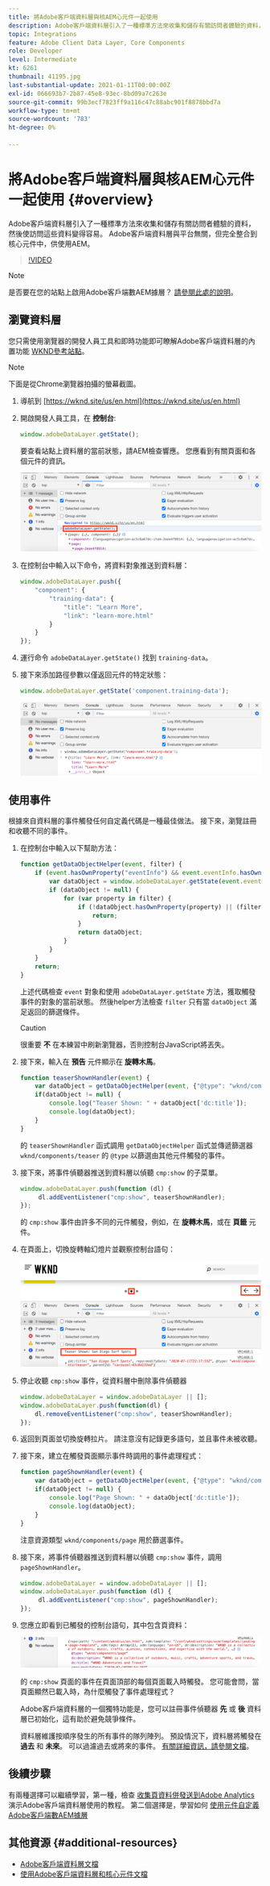 ```yaml
---
title: 將Adobe客戶端資料層與核AEM心元件一起使用
description: Adobe客戶端資料層引入了一種標準方法來收集和儲存有關訪問者體驗的資料，然後使訪問這些資料變得容易。 Adobe客戶端資料層與平台無關，但完全整合到核心元件中，供使用AEM。
topic: Integrations
feature: Adobe Client Data Layer, Core Components
role: Developer
level: Intermediate
kt: 6261
thumbnail: 41195.jpg
last-substantial-update: 2021-01-11T00:00:00Z
exl-id: 066693b7-2b87-45e8-93ec-8bd09a7c263e
source-git-commit: 99b3ecf7823ff9a116c47c88abc901f8878bbd7a
workflow-type: tm+mt
source-wordcount: '783'
ht-degree: 0%

---
```


# 將Adobe客戶端資料層與核AEM心元件一起使用 {#overview}

Adobe客戶端資料層引入了一種標準方法來收集和儲存有關訪問者體驗的資料，然後使訪問這些資料變得容易。 Adobe客戶端資料層與平台無關，但完全整合到核心元件中，供使用AEM。

>[!VIDEO](https://video.tv.adobe.com/v/41195?quality=12&learn=on)

>[!NOTE]
>
> 是否要在您的站點上啟用Adobe客戶端數AEM據層？ [請參閱此處的說明](https://experienceleague.adobe.com/docs/experience-manager-core-components/using/developing/data-layer/overview.html#installation-activation)。

## 瀏覽資料層

您只需使用瀏覽器的開發人員工具和即時功能即可瞭解Adobe客戶端資料層的內置功能 [WKND參考站點](https://wknd.site/us/en.html)。

>[!NOTE]
>
> 下面是從Chrome瀏覽器拍攝的螢幕截圖。

1. 導航到 [https://wknd.site/us/en.html](https://wknd.site/us/en.html)
1. 開啟開發人員工具，在 **控制台**:

   ```js
   window.adobeDataLayer.getState();
   ```

   要查看站點上資料層的當前狀態，請AEM檢查響應。 您應看到有關頁面和各個元件的資訊。

   ![Adobe資料層響應](assets/data-layer-state-response.png)

1. 在控制台中輸入以下命令，將資料對象推送到資料層：

   ```js
   window.adobeDataLayer.push({
       "component": {
           "training-data": {
               "title": "Learn More",
               "link": "learn-more.html"
           }
       }
   });
   ```

1. 運行命令 `adobeDataLayer.getState()` 找到 `training-data`。
1. 接下來添加路徑參數以僅返回元件的特定狀態：

   ```js
   window.adobeDataLayer.getState('component.training-data');
   ```

   ![僅返回單個元件資料條目](assets/return-just-single-component.png)

## 使用事件

根據來自資料層的事件觸發任何自定義代碼是一種最佳做法。 接下來，瀏覽註冊和收聽不同的事件。

1. 在控制台中輸入以下幫助方法：

   ```js
   function getDataObjectHelper(event, filter) {
       if (event.hasOwnProperty("eventInfo") && event.eventInfo.hasOwnProperty("path")) {
           var dataObject = window.adobeDataLayer.getState(event.eventInfo.path);
           if (dataObject != null) {
               for (var property in filter) {
                   if (!dataObject.hasOwnProperty(property) || (filter[property] !== null && filter[property] !== dataObject[property])) {
                       return;
                   }
                   return dataObject;
               }
           }
       }
       return;
   }
   ```

   上述代碼檢查 `event` 對象和使用 `adobeDataLayer.getState` 方法，獲取觸發事件的對象的當前狀態。 然後helper方法檢查 `filter` 只有當 `dataObject` 滿足返回的篩選條件。

   >[!CAUTION]
   >
   > 很重要 **不** 在本練習中刷新瀏覽器，否則控制台JavaScript將丟失。

1. 接下來，輸入在 **預告** 元件顯示在 **旋轉木馬**。

   ```js
   function teaserShownHandler(event) {
       var dataObject = getDataObjectHelper(event, {"@type": "wknd/components/teaser"});
       if(dataObject != null) {
           console.log("Teaser Shown: " + dataObject['dc:title']);
           console.log(dataObject);
       }
   }
   ```

   的 `teaserShownHandler` 函式調用 `getDataObjectHelper` 函式並傳遞篩選器 `wknd/components/teaser` 的 `@type` 以篩選由其他元件觸發的事件。

1. 接下來，將事件偵聽器推送到資料層以偵聽 `cmp:show` 的子菜單。

   ```js
   window.adobeDataLayer.push(function (dl) {
        dl.addEventListener("cmp:show", teaserShownHandler);
   });
   ```

   的 `cmp:show` 事件由許多不同的元件觸發，例如，在 **旋轉木馬**，或在 **頁籤** 元件。

1. 在頁面上，切換旋轉軸幻燈片並觀察控制台語句：

   ![切換旋轉傳送器並查看事件偵聽器](assets/teaser-console-slides.png)

1. 停止收聽 `cmp:show` 事件，從資料層中刪除事件偵聽器

   ```js
   window.adobeDataLayer = window.adobeDataLayer || [];
   window.adobeDataLayer.push(function(dl) {
       dl.removeEventListener("cmp:show", teaserShownHandler);
   });
   ```

1. 返回到頁面並切換旋轉拉片。 請注意沒有記錄更多語句，並且事件未被收聽。

1. 接下來，建立在觸發頁面顯示事件時調用的事件處理程式：

   ```js
   function pageShownHandler(event) {
       var dataObject = getDataObjectHelper(event, {"@type": "wknd/components/page"});
       if(dataObject != null) {
           console.log("Page Shown: " + dataObject['dc:title']);
           console.log(dataObject);
       }
   }
   ```

   注意資源類型 `wknd/components/page` 用於篩選事件。

1. 接下來，將事件偵聽器推送到資料層以偵聽 `cmp:show` 事件，調用 `pageShownHandler`。

   ```js
   window.adobeDataLayer = window.adobeDataLayer || [];
   window.adobeDataLayer.push(function (dl) {
        dl.addEventListener("cmp:show", pageShownHandler);
   });
   ```

1. 您應立即看到已觸發的控制台語句，其中包含頁資料：

   ![頁面顯示資料](assets/page-show-console-data.png)

   的 `cmp:show` 頁面的事件在頁面頂部的每個頁面載入時觸發。 您可能會問，當頁面顯然已載入時，為什麼觸發了事件處理程式？

   Adobe客戶端資料層的一個獨特功能是，您可以註冊事件偵聽器 **先** 或 **後** 資料層已初始化，這有助於避免競爭條件。

   資料層維護按順序發生的所有事件的隊列陣列。 預設情況下，資料層將觸發在 **過去** 和 **未來**。 可以過濾過去或將來的事件。 [有關詳細資訊，請參閱文檔](https://github.com/adobe/adobe-client-data-layer/wiki#addeventlistener)。


## 後續步驟

有兩種選擇可以繼續學習，第一種，檢查 [收集頁資料併發送到Adobe Analytics](../analytics/collect-data-analytics.md) 演示Adobe客戶端資料層使用的教程。 第二個選擇是，學習如何 [使用元件自定義Adobe客戶端數AEM據層](./data-layer-customize.md)


## 其他資源 {#additional-resources}

* [Adobe客戶端資料層文檔](https://github.com/adobe/adobe-client-data-layer/wiki)
* [使用Adobe客戶端資料層和核心元件文檔](https://experienceleague.adobe.com/docs/experience-manager-core-components/using/developing/data-layer/overview.html)
